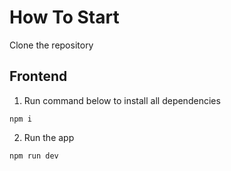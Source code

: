 # How To Start

Clone the repository

## Frontend

1. Run command below to install all dependencies

```
npm i
```

2. Run the app

```
npm run dev
```
